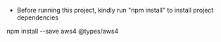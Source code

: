 - Before running this project, kindly run "npm install" to install project dependencies

npm install --save aws4 @types/aws4